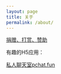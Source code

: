 ```yaml
---
layout: page
title: 关于
permalink: /about/
---
```


[捐赠、打赏、赞助](https://afdian.net/@molin)

有趣的H5应用：

[私人聊天室pchat.fun](https://pchat.fun)
